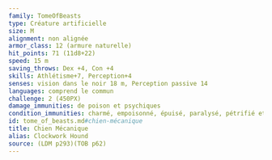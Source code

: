 ```yaml
---
family: TomeOfBeasts
type: Créature artificielle
size: M
alignment: non alignée
armor_class: 12 (armure naturelle)
hit_points: 71 (11d8+22)
speed: 15 m
saving_throws: Dex +4, Con +4
skills: Athlétisme+7, Perception+4
senses: vision dans le noir 18 m, Perception passive 14
languages: comprend le commun
challenge: 2 (450PX)
damage_immunities: de poison et psychiques
condition_immunities: charmé, empoisonné, épuisé, paralysé, pétrifié et terrorisé
id: tome_of_beasts.md#chien-mécanique
title: Chien Mécanique
alias: Clockwork Hound
source: (LDM p293)(TOB p62)
---
```


